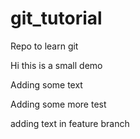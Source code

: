 # git_tutorial
Repo to learn git

Hi this is a small demo

Adding some text


Adding some more test



adding text in feature branch
